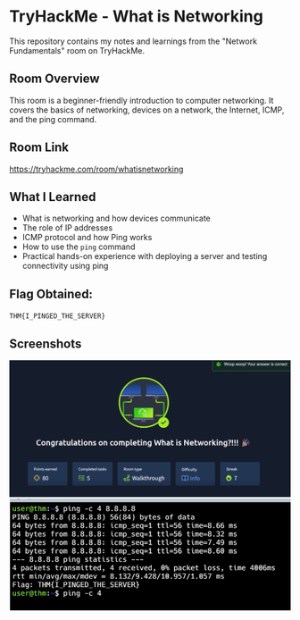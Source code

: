 # TryHackMe - What is Networking
This repository contains my notes and learnings from the "Network Fundamentals" room on TryHackMe.

## Room Overview
This room is a beginner-friendly introduction to computer networking. It covers the basics of networking, devices on a network, the Internet, ICMP, and the ping command.

## Room Link
https://tryhackme.com/room/whatisnetworking

## What I Learned
- What is networking and how devices communicate
- The role of IP addresses
- ICMP protocol and how Ping works
- How to use the `ping` command
- Practical hands-on experience with deploying a server and testing connectivity using ping

## Flag Obtained:
`THM{I_PINGED_THE_SERVER}`

## Screenshots

![Completion badge](https://github.com/MayankQuery/tryhackme-writeups/blob/main/what-is-networking/images/what-is-networking-completion.png)
![Room terminal](https://github.com/MayankQuery/tryhackme-writeups/blob/main/what-is-networking/images/what-is-networking-terminal.png)
